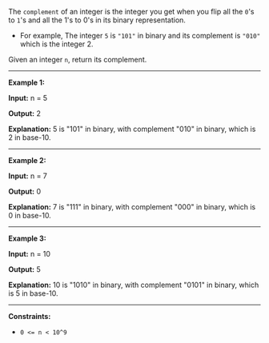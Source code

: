 The `complement` of an integer is the integer you get when you flip all the `0`'s to `1`'s and all the 1's to 0's in its binary representation.

* For example, The integer `5` is `"101"` in binary and its complement is `"010"` which is the integer 2.

Given an integer `n`, return its complement.

---

**Example 1:**

**Input:** n = 5

**Output:** 2

**Explanation:** 5 is "101" in binary, with complement "010" in binary, which is 2 in base-10.

---

**Example 2:**

**Input:** n = 7

**Output:** 0

**Explanation:** 7 is "111" in binary, with complement "000" in binary, which is 0 in base-10.

---

**Example 3:**

**Input:** n = 10

**Output:** 5

**Explanation:** 10 is "1010" in binary, with complement "0101" in binary, which is 5 in base-10.

---

**Constraints:**

* `0 <= n < 10^9`